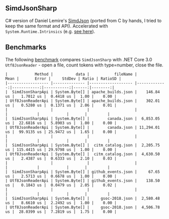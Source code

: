 ## SimdJsonSharp
C# version of Daniel Lemire's [SimdJson](https://github.com/lemire/simdjson) (ported from C by hands, I tried to keep the same format and API).
Accelerated with `System.Runtime.Intrinsics` (e.g. [see here](https://github.com/EgorBo/SimdJsonSharp/blob/master/src/stage1_find_marks.cs)).

## Benchmarks
The following [benchmark](https://github.com/EgorBo/SimdJsonSharp/blob/master/benchmarks/CountTokens.cs) compares `SimdJsonSharp` with .NET Core 3.0 `Utf8JsonReader` - open a file, 
count tokens with type=number, close the file.

```
|            Method |          data |           fileName |         Mean |       Error |     StdDev | Ratio | RatioSD |
|------------------ |-------------- |------------------- |-------------:|------------:|-----------:|------:|--------:|
|  SimdJsonSharpApi | System.Byte[] | apache_builds.json |    146.84 us |   1.7012 us |  0.4418 us |  1.00 |    0.00 |
| Utf8JsonReaderApi | System.Byte[] | apache_builds.json |    302.01 us |   0.5280 us |  0.1371 us |  2.06 |    0.01 |
|                   |               |                    |              |             |            |       |         |
|  SimdJsonSharpApi | System.Byte[] |        canada.json |  6,853.05 us |  22.6816 us |  5.8903 us |  1.00 |    0.00 |
| Utf8JsonReaderApi | System.Byte[] |        canada.json | 11,294.01 us |  99.9135 us | 25.9472 us |  1.65 |    0.00 |
|                   |               |                    |              |             |            |       |         |
|  SimdJsonSharpApi | System.Byte[] |  citm_catalog.json |  2,205.75 us | 115.4415 us | 29.9798 us |  1.00 |    0.00 |
| Utf8JsonReaderApi | System.Byte[] |  citm_catalog.json |  4,630.50 us |   2.4387 us |  0.6333 us |  2.10 |    0.03 |
|                   |               |                    |              |             |            |       |         |
|  SimdJsonSharpApi | System.Byte[] | github_events.json |     67.65 us |   2.5713 us |  0.6678 us |  1.00 |    0.00 |
| Utf8JsonReaderApi | System.Byte[] | github_events.json |    138.50 us |   0.1843 us |  0.0479 us |  2.05 |    0.02 |
|                   |               |                    |              |             |            |       |         |
|  SimdJsonSharpApi | System.Byte[] |     gsoc-2018.json |  2,580.48 us |   8.6610 us |  2.2492 us |  1.00 |    0.00 |
| Utf8JsonReaderApi | System.Byte[] |     gsoc-2018.json |  4,506.78 us |  28.0399 us |  7.2819 us |  1.75 |    0.00 |
```
